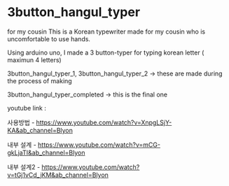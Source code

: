 # 3button_hangul_typer
for my cousin
This is a Korean typewriter made for my cousin who is uncomfortable to use hands.


Using arduino uno, I made a 3 button-typer for typing korean letter ( maximun 4 letters)


3button_hangul_typer_1, 
3button_hangul_typer_2    ->  these are made during the process of making


3button_hangul_typer_completed    -> this is the final one


youtube link
: 


사용방법 - https://www.youtube.com/watch?v=XnpgLSjY-KA&ab_channel=Blyon


내부 설계 - https://www.youtube.com/watch?v=mCG-gkLjaTI&ab_channel=Blyon


내부 설계2 - https://www.youtube.com/watch?v=tGj1vCd_jKM&ab_channel=Blyon
